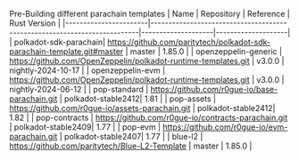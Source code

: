 Pre-Building different parachain templates
| Name                  | Repository                                                               | Reference          | Rust Version       |
|-----------------------|--------------------------------------------------------------------------|--------------------|--------------------|
| polkadot-sdk-parachain| https://github.com/paritytech/polkadot-sdk-parachain-template.git#master | master             | 1.85.0             |
| openzeppelin-generic  | https://github.com/OpenZeppelin/polkadot-runtime-templates.git           | v3.0.0             | nightly-2024-10-17 |
| openzeppelin-evm      | https://github.com/OpenZeppelin/polkadot-runtime-templates.git           | v3.0.0             | nightly-2024-06-12 |
| pop-standard          | https://github.com/r0gue-io/base-parachain.git                           | polkadot-stable2412| 1.81               |
| pop-assets            | https://github.com/r0gue-io/assets-parachain.git                         | polkadot-stable2412| 1.82               |
| pop-contracts         | https://github.com/r0gue-io/contracts-parachain.git                      | polkadot-stable2409| 1.77               |
| pop-evm               | https://github.com/r0gue-io/evm-parachain.git                            | polkadot-stable2407| 1.77               |
| blue-l2               | https://github.com/paritytech/Blue-L2-Template                           | master             | 1.85.0             |